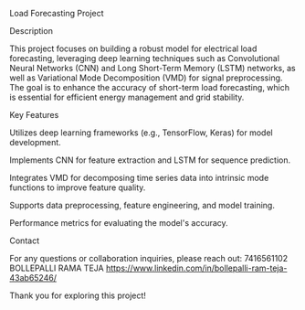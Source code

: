 Load Forecasting Project

Description

This project focuses on building a robust model for electrical load forecasting, leveraging deep learning techniques such as Convolutional Neural Networks (CNN) and Long Short-Term Memory (LSTM) networks, as well as Variational Mode Decomposition (VMD) for signal preprocessing. The goal is to enhance the accuracy of short-term load forecasting, which is essential for efficient energy management and grid stability.

Key Features

Utilizes deep learning frameworks (e.g., TensorFlow, Keras) for model development.

Implements CNN for feature extraction and LSTM for sequence prediction.

Integrates VMD for decomposing time series data into intrinsic mode functions to improve feature quality.

Supports data preprocessing, feature engineering, and model training.

Performance metrics for evaluating the model's accuracy.



Contact

For any questions or collaboration inquiries, please reach out:
7416561102
BOLLEPALLI RAMA TEJA
https://www.linkedin.com/in/bollepalli-ram-teja-43ab65246/

Thank you for exploring this project!

